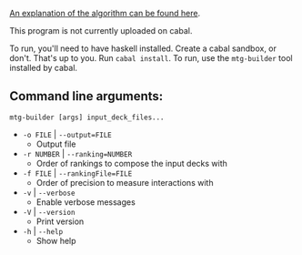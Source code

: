 [An explanation of the algorithm can be found here](https://elvishjerricco.wordpress.com/2015/09/24/generating-magic-decks-using-deck-building-strategies/).

This program is not currently uploaded on cabal.

To run, you'll need to have haskell installed. Create a cabal sandbox, or don't. That's up to you. Run `cabal install`. To run, use the `mtg-builder` tool installed by cabal.

Command line arguments:
---

`mtg-builder [args] input_deck_files...`

* `-o FILE` | `--output=FILE`
    * Output file
* `-r NUMBER` | `--ranking=NUMBER`
    * Order of rankings to compose the input decks with
* `-f FILE` | `--rankingFile=FILE`
    * Order of precision to measure interactions with
* `-v` | `--verbose`
    * Enable verbose messages
* `-V` | `--version`
    * Print version
* `-h` | `--help`
    * Show help